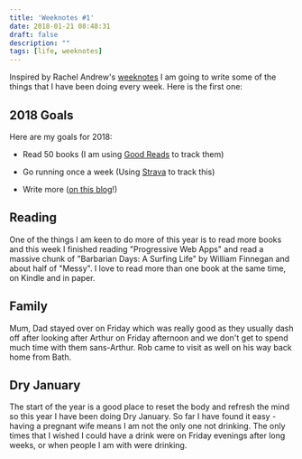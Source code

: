 ```yaml
---
title: 'Weeknotes #1'
date: 2018-01-21 08:48:31
draft: false
description: ""
tags: [life, weeknotes]
---
```


Inspired by Rachel Andrew's [weeknotes](https://rachelandrew.co.uk/archives/2018/01/12/weeknotes-1/) I am going to write some of the things that I have been doing every week. Here is the first one:

2018 Goals
----------

Here are my goals for 2018:

*   Read 50 books (I am using [Good Reads](https://www.goodreads.com/review/list/16479131-andrew?read_at=2018) to track them)  
    
*   Go running once a week (Using [Strava](https://www.strava.com/athletes/115765) to track this)
*   Write more ([on this blog](/)!)

Reading
-------

One of the things I am keen to do more of this year is to read more books and this week I finished reading "Progressive Web Apps" and read a massive chunk of "Barbarian Days: A Surfing Life" by William Finnegan and about half of "Messy". I love to read more than one book at the same time, on Kindle and in paper. 

Family
------

Mum, Dad stayed over on Friday which was really good as they usually dash off after looking after Arthur on Friday afternoon and we don't get to spend much time with them sans-Arthur. Rob came to visit as well on his way back home from Bath. 

Dry January
-----------

The start of the year is a good place to reset the body and refresh the mind so this year I have been doing Dry January. So far I have found it easy - having a pregnant wife means I am not the only one not drinking. The only times that I wished I could have a drink were on Friday evenings after long weeks, or when people I am with were drinking.
